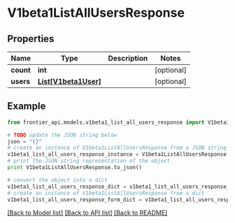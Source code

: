 # V1beta1ListAllUsersResponse


## Properties
Name | Type | Description | Notes
------------ | ------------- | ------------- | -------------
**count** | **int** |  | [optional] 
**users** | [**List[V1beta1User]**](V1beta1User.md) |  | [optional] 

## Example

```python
from frontier_api.models.v1beta1_list_all_users_response import V1beta1ListAllUsersResponse

# TODO update the JSON string below
json = "{}"
# create an instance of V1beta1ListAllUsersResponse from a JSON string
v1beta1_list_all_users_response_instance = V1beta1ListAllUsersResponse.from_json(json)
# print the JSON string representation of the object
print V1beta1ListAllUsersResponse.to_json()

# convert the object into a dict
v1beta1_list_all_users_response_dict = v1beta1_list_all_users_response_instance.to_dict()
# create an instance of V1beta1ListAllUsersResponse from a dict
v1beta1_list_all_users_response_form_dict = v1beta1_list_all_users_response.from_dict(v1beta1_list_all_users_response_dict)
```
[[Back to Model list]](../README.md#documentation-for-models) [[Back to API list]](../README.md#documentation-for-api-endpoints) [[Back to README]](../README.md)


